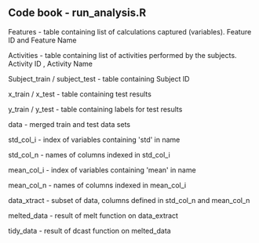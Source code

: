 ## Code book - run_analysis.R

Features - table containing list of calculations captured (variables). Feature ID and Feature Name

Activities - table containing list of activities performed by the subjects. Activity ID , Activity Name 

Subject_train / subject_test - table containing Subject ID

x_train / x_test - table containing test results  

y_train / y_test - table containing labels for test results

data - merged train and test data sets

std_col_i - index of variables containing 'std' in name

std_col_n - names of columns indexed in std_col_i

mean_col_i - index of variables containing 'mean' in name

mean_col_n - names of columns indexed in mean_col_i

data_xtract - subset of data, columns defined in std_col_n and mean_col_n 

melted_data - result of melt function on data_extract

tidy_data - result of dcast function on melted_data



